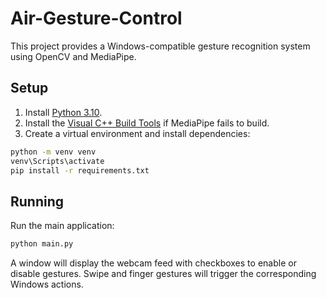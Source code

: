 # Air-Gesture-Control

This project provides a Windows-compatible gesture recognition system using OpenCV and MediaPipe.

## Setup

1. Install [Python 3.10](https://www.python.org/downloads/).
2. Install the [Visual C++ Build Tools](https://visualstudio.microsoft.com/visual-cpp-build-tools/) if MediaPipe fails to build.
3. Create a virtual environment and install dependencies:

```cmd
python -m venv venv
venv\Scripts\activate
pip install -r requirements.txt
```

## Running

Run the main application:

```cmd
python main.py
```

A window will display the webcam feed with checkboxes to enable or disable gestures. Swipe and finger gestures will trigger the corresponding Windows actions.
